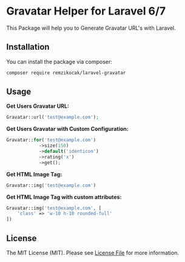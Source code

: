 # Gravatar Helper for Laravel 6/7

This Package will help you to Generate Gravatar URL's with Laravel.

## Installation
You can install the package via composer:

``` bash
composer require remzikocak/laravel-gravatar
```

## Usage
**Get Users Gravatar URL:**
``` php
Gravatar::url('test@example.com');
```

**Get Users Gravatar with Custom Configuration:**
``` php
Gravatar::for('test@example.com')
            ->size(150)
            ->default('identicon')
            ->rating('x')
            ->get();
```

**Get HTML Image Tag:**
``` php
Gravatar::img('test@example.com')
```

**Get HTML Image Tag with custom attributes:**
``` php
Gravatar::img('test@example.com', [
    'class' => 'w-10 h-10 rounded-full'
])
```

## License
The MIT License (MIT). Please see [License File](LICENSE.md) for more information.